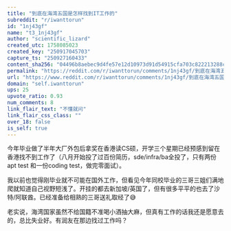 ```yaml
---
title: "到底在海湾五国是怎样找到IT工作的"
subreddit: "r/iwanttorun"
id: "1nj43gf"
name: "t3_1nj43gf"
author: "scientific_lizard"
created_utc: 1758085023
created_key: "250917045703"
capture_ts: "250927160433"
content_sha256: "04496b8aebec9d4fe57e12d10973d91d54915cfa703c822213288c0d48d837b7"
permalink: "https://reddit.com/r/iwanttorun/comments/1nj43gf/到底在海湾五国是怎样找到it工作的/"
url: "https://www.reddit.com/r/iwanttorun/comments/1nj43gf/到底在海湾五国是怎样找到it工作的/"
domain: "self.iwanttorun"
ups: 25
upvote_ratio: 0.93
num_comments: 8
link_flair_text: "不懂就问"
link_flair_css_class: ""
over_18: false
is_self: true
---
```


今年毕业做了半年大厂外包后拿奖在香港读CS硕，开学三个星期已经预感到留在香港找不到工作了（八月开始投了过百份简历，sde/infra/ba全投了，只有两份apt
test 和一份coding test，做完零面试）。

我以前也觉得刚毕业就不可能在国外工作，但看见今年同校毕业的三哥三姐们满地爬就知道自己视野短浅了。开挂的都去新加坡/英国了，但有很多平平的也去了沙特/阿联酋。已经准备给相熟的三哥送礼取经了😅

老实说，海湾国家虽然不给国籍不准喝小酒抽大麻，但真有工作的话我还是愿意去的，总比失业好。有润友在那边找过工作吗？
